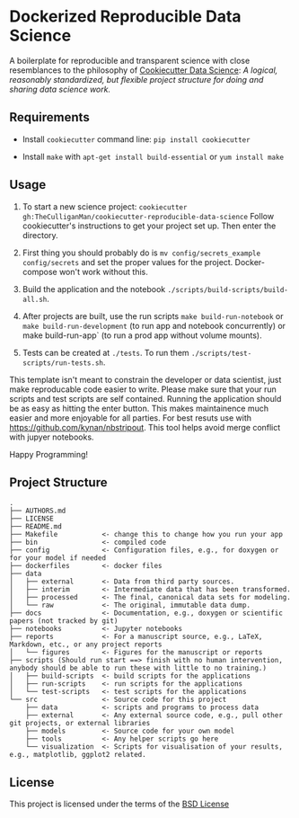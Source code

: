 # Dockerized Reproducible Data Science

A boilerplate for reproducible and transparent science with close resemblances to the philosophy of [Cookiecutter Data Science](https://github.com/drivendata/cookiecutter-data-science): *A logical, reasonably standardized, but flexible project structure for doing and sharing data science work.*

## Requirements

* Install `cookiecutter` command line: `pip install cookiecutter`

* Install `make` with `apt-get install build-essential` or `yum install make`

## Usage

1. To start a new science project: `cookiecutter gh:TheCulliganMan/cookiecutter-reproducible-data-science`  Follow cookiecutter's instructions to get your project set up. Then enter the directory.

2. First thing you should probably do is `mv config/secrets_example config/secrets` and set the proper values for the project.  Docker-compose won't work without this.

3. Build the application and the notebook `./scripts/build-scripts/build-all.sh`.

4. After projects are built, use the run scripts `make build-run-notebook` or `make build-run-development` (to run app and notebook concurrently) or make build-run-app` (to run a prod app without volume mounts).

5. Tests can be created at `./tests`. To run them `./scripts/test-scripts/run-tests.sh`.

This template isn't meant to constrain the developer or data scientist, just make reproducable code easier to write.  Please make sure that your run scripts and test scripts are self contained.  Running the application should be as easy as hitting the enter button.  This makes maintainence much easier and more enjoyable for all parties.  For best resuts use with https://github.com/kynan/nbstripout.  This tool helps avoid merge conflict with jupyer notebooks.

Happy Programming!

## Project Structure

```plaintext
.
├── AUTHORS.md
├── LICENSE
├── README.md
├── Makefile           <- change this to change how you run your app
├── bin                <- compiled code
├── config             <- Configuration files, e.g., for doxygen or for your model if needed
├── dockerfiles        <- docker files
├── data
│   ├── external       <- Data from third party sources.
│   ├── interim        <- Intermediate data that has been transformed.
│   ├── processed      <- The final, canonical data sets for modeling.
│   └── raw            <- The original, immutable data dump.
├── docs               <- Documentation, e.g., doxygen or scientific papers (not tracked by git)
├── notebooks          <- Jupyter notebooks
├── reports            <- For a manuscript source, e.g., LaTeX, Markdown, etc., or any project reports
│   └── figures        <- Figures for the manuscript or reports
├── scripts (Should run start ==> finish with no human intervention, anybody should be able to run these with little to no training.)
│   ├── build-scripts  <- build scripts for the applications
│   ├── run-scripts    <- run scripts for the applications 
│   └── test-scripts   <- test scripts for the applications
└── src                <- Source code for this project
    ├── data           <- scripts and programs to process data
    ├── external       <- Any external source code, e.g., pull other git projects, or external libraries
    ├── models         <- Source code for your own model
    ├── tools          <- Any helper scripts go here
    └── visualization  <- Scripts for visualisation of your results, e.g., matplotlib, ggplot2 related.
```

## License

This project is licensed under the terms of the [BSD License](/LICENSE)
